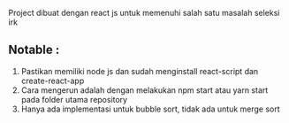 Project dibuat dengan react js untuk memenuhi salah satu masalah seleksi irk

## Notable :

1. Pastikan memiliki node js dan sudah menginstall react-script dan create-react-app
2. Cara mengerun adalah dengan melakukan npm start atau yarn start pada folder utama repository
3. Hanya ada implementasi untuk bubble sort, tidak ada untuk merge sort